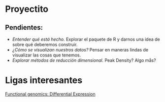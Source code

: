 

# Proyectito

## Pendientes:

* _Entender qué está hecho._ Explorar el paquete de R y darnos una idea de sobre qué deberemos construir.
* _¿Cómo se visualizan nuestros datos?_ Pensar en maneras lindas de visualizar las cosas que tenemos.
* _Explorar métodos de reducción dimensional._ Peak Density? Algo mås?

# Ligas interesantes

[Functional genomics: Differential Expression](https://www.ebi.ac.uk/training/online/courses/functional-genomics-ii-common-technologies-and-data-analysis-methods/rna-sequencing/performing-a-rna-seq-experiment/data-analysis/differential-gene-expression-analysis/#:~:text=Differential%20expression%20analysis%20means%20taking,expression%20levels%20between%20experimental%20groups.)

